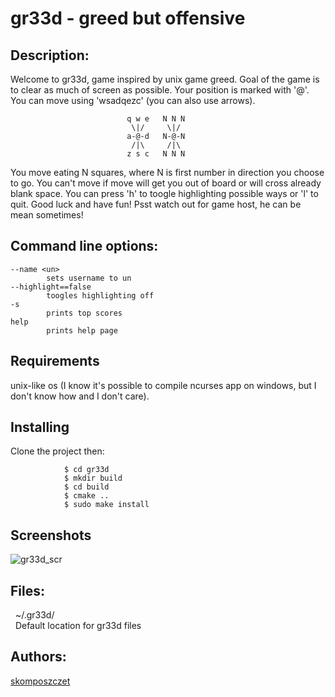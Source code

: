 # gr33d - greed but offensive

## Description:

Welcome to gr33d, game inspired by unix game greed. Goal of the game is to clear as much of screen as possible. Your position is marked with '@'. You can move using 'wsadqezc' (you can also use arrows).
    
                              q w e   N N N
                               \|/     \|/
                              a-@-d   N-@-N
                               /|\	   /|\
                              z s c	  N N N

You move eating N squares, where N is first number in direction you choose to go. You can't move if move will get you out of board or will cross already blank space. You can press 'h' to toogle highlighting possible ways or 'l' to quit. Good luck and have fun! Psst watch out for game host, he can be mean sometimes!

## Command line options:

    --name <un>
			sets username to un
	--highlight==false
			toogles highlighting off
	-s
			prints top scores
	help
			prints help page

## Requirements
unix-like os (I know it's possible to compile ncurses app on windows, but I don't know how and I don't care).
		
## Installing

Clone the project then:
```
            $ cd gr33d
            $ mkdir build
            $ cd build
            $ cmake ..
            $ sudo make install
```
## Screenshots

![gr33d_scr](https://user-images.githubusercontent.com/72391558/147831397-5a95c2d7-8640-4f62-babf-7e9a762328be.png)

			
## Files:

&nbsp; ~/.gr33d/ <br>
&nbsp; Default location for gr33d files
		
## Authors:

[skomposzczet](https://github.com/skomposzczet)
